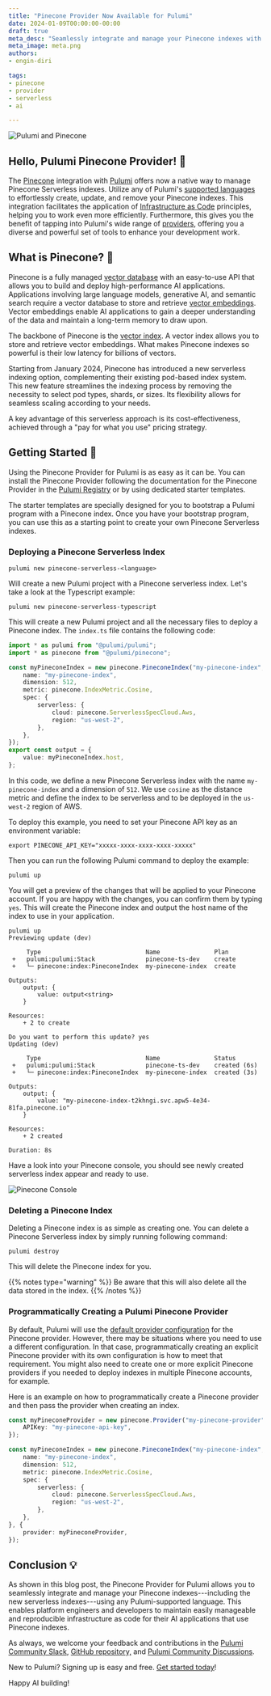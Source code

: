 ```yaml
---
title: "Pinecone Provider Now Available for Pulumi"
date: 2024-01-09T00:00:00-00:00
draft: true
meta_desc: "Seamlessly integrate and manage your Pinecone indexes with the official Pulumi Pinecone provider."
meta_image: meta.png
authors:
- engin-diri

tags:
- pinecone
- provider
- serverless
- ai

---
```


![Pulumi and Pinecone](./picture1.png)

## Hello, Pulumi Pinecone Provider!  👋

The [Pinecone](https://pinecone.io/) integration with [Pulumi](https://www.pulumi.com) offers now a native way to manage Pinecone Serverless indexes. Utilize any of Pulumi's [supported languages](/docs/languages-sdks/) to effortlessly create, update, and remove your Pinecone indexes. This integration facilitates the application of [Infrastructure as Code](/what-is/what-is-infrastructure-as-code/) principles, helping you to work even more efficiently. Furthermore, this gives you the benefit of tapping into Pulumi's wide range of [providers](/product/), offering you a diverse and powerful set of tools to enhance your development work.

## What is Pinecone? 🧐

Pinecone is a fully managed [vector database](https://www.pinecone.io/learn/vector-database/) with an easy-to-use API that allows you to build and deploy high-performance AI applications. Applications involving large language models, generative AI, and semantic search require a vector database to store and retrieve [vector embeddings](https://www.pinecone.io/learn/vector-embeddings-for-developers/). Vector embeddings enable AI applications to gain a deeper understanding of the data and maintain a long-term memory to draw upon.

The backbone of Pinecone is the [vector index](https://docs.pinecone.io/docs/overview#pinecone-indexes-store-records-with-vector-data). A vector index allows you to store and retrieve vector embeddings. What makes Pinecone indexes so powerful is their low latency for billions of vectors.

Starting from January 2024, Pinecone has introduced a new serverless indexing option, complementing their existing pod-based index system. This new feature streamlines the indexing process by removing the necessity to select pod types, shards, or sizes. Its flexibility allows for seamless scaling according to your needs.

A key advantage of this serverless approach is its cost-effectiveness, achieved through a "pay for what you use" pricing strategy.

## Getting Started 🤖

Using the Pinecone Provider for Pulumi is as easy as it can be. You can install the Pinecone Provider following the documentation for the Pinecone Provider in the [Pulumi Registry](https://www.pulumi.com/registry/packages/pinecone/) or by using dedicated starter templates.

The starter templates are specially designed for you to bootstrap a Pulumi program with a Pinecone index. Once you have your bootstrap program, you can use this as a starting point to create your own Pinecone Serverless indexes.

### Deploying a Pinecone Serverless Index

```shell
pulumi new pinecone-serverless-<language>
```

Will create a new Pulumi project with a Pinecone serverless index. Let's take a look at the Typescript example:

```shell
pulumi new pinecone-serverless-typescript
```

This will create a new Pulumi project and all the necessary files to deploy a Pinecone index. The `index.ts` file contains the following code:

```typescript
import * as pulumi from "@pulumi/pulumi";
import * as pinecone from "@pulumi/pinecone";

const myPineconeIndex = new pinecone.PineconeIndex("my-pinecone-index", {
    name: "my-pinecone-index",
    dimension: 512,
    metric: pinecone.IndexMetric.Cosine,
    spec: {
        serverless: {
            cloud: pinecone.ServerlessSpecCloud.Aws,
            region: "us-west-2",
        },
    },
});
export const output = {
    value: myPineconeIndex.host,
};
```

In this code, we define a new Pinecone Serverless index with the name `my-pinecone-index` and a dimension of `512`. We use `cosine` as the distance metric and define the index to be serverless and to be deployed in the `us-west-2` region of AWS.

To deploy this example, you need to set your Pinecone API key as an environment variable:

```shell
export PINECONE_API_KEY="xxxxx-xxxx-xxxx-xxxx-xxxxx"
```

Then you can run the following Pulumi command to deploy the example:

```shell
pulumi up
```

You will get a preview of the changes that will be applied to your Pinecone account. If you are happy with the changes, you can confirm them by typing `yes`. This will create the Pinecone index and output the host name of the index to use in your application.

```shell
pulumi up
Previewing update (dev)

     Type                             Name               Plan
 +   pulumi:pulumi:Stack              pinecone-ts-dev    create
 +   └─ pinecone:index:PineconeIndex  my-pinecone-index  create

Outputs:
    output: {
        value: output<string>
    }

Resources:
    + 2 to create

Do you want to perform this update? yes
Updating (dev)

     Type                             Name               Status
 +   pulumi:pulumi:Stack              pinecone-ts-dev    created (6s)
 +   └─ pinecone:index:PineconeIndex  my-pinecone-index  created (3s)

Outputs:
    output: {
        value: "my-pinecone-index-t2khngi.svc.apw5-4e34-81fa.pinecone.io"
    }

Resources:
    + 2 created

Duration: 8s
```

Have a look into your Pinecone console, you should see newly created serverless index appear and ready to use.

![Pinecone Console](./console.png)

### Deleting a Pinecone Index

Deleting a Pinecone index is as simple as creating one. You can delete a Pinecone Serverless index by simply running following command:

```shell
pulumi destroy
```

This will delete the Pinecone index for you.

{{% notes type="warning" %}}
Be aware that this will also delete all the data stored in the index.
{{% /notes %}}

### Programmatically Creating a Pulumi Pinecone Provider

By default, Pulumi will use the [default provider configuration](/docs/concepts/resources/providers/#default-provider-configuration) for the Pinecone provider. However, there may be situations where you need to use a different configuration. In that case, programmatically creating an explicit Pinecone provider with its own configuration is how to meet that requirement. You might also need to create one or more explicit Pinecone providers if you needed to deploy indexes in multiple Pinecone accounts, for example.

Here is an example on how to programmatically create a Pinecone provider and then pass the provider when creating an index.

```typescript
const myPineconeProvider = new pinecone.Provider("my-pinecone-provider", {
    APIKey: "my-pinecone-api-key",
});

const myPineconeIndex = new pinecone.PineconeIndex("my-pinecone-index", {
    name: "my-pinecone-index",
    dimension: 512,
    metric: pinecone.IndexMetric.Cosine,
    spec: {
        serverless: {
            cloud: pinecone.ServerlessSpecCloud.Aws,
            region: "us-west-2",
        },
    },
}, {
    provider: myPineconeProvider,
});
```

## Conclusion 💡

As shown in this blog post, the Pinecone Provider for Pulumi allows you to seamlessly integrate and manage your Pinecone indexes---including the new serverless indexes---using any Pulumi-supported language. This enables platform engineers and developers to maintain easily manageable and reproducible infrastructure as code for their AI applications that use Pinecone indexes.

As always, we welcome your feedback and contributions in the [Pulumi Community Slack](https://slack.pulumi.com/), [GitHub repository,](https://github.com/pulumi/pulumi) and [Pulumi Community Discussions](https://github.com/pulumi/pulumi/discussions).

New to Pulumi? Signing up is easy and free. [Get started today](/docs/get-started/)!

Happy AI building!
